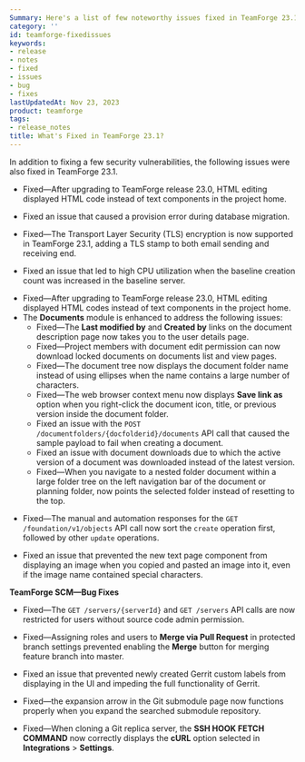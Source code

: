 ```yaml
---
Summary: Here's a list of few noteworthy issues fixed in TeamForge 23.1.
category: ''
id: teamforge-fixedissues
keywords:
- release
- notes
- fixed
- issues
- bug
- fixes
lastUpdatedAt: Nov 23, 2023
product: teamforge
tags:
- release_notes
title: What's Fixed in TeamForge 23.1?
---
```

<!-- See CRI 23.1 fixed issues: https://forge.collab.net/sf/go/srch3576 and choose Release 23.1 planning folder -->
In addition to fixing a few security vulnerabilities, the following issues were also fixed in TeamForge 23.1. 

<!-- See, https://forge.collab.net/sf/go/artf423609 -->
* Fixed—After upgrading to TeamForge release 23.0, HTML editing displayed HTML code instead of text components in the project home.
<!-- See, https://forge.collab.net/sf/go/artf423340 -->
<!-- * Fixed—The `SCRAM-SHA-256` encryption is enabled for password authentication in PostgreSQL. -->
  <!-- Hiding SCRAM-SHA-256 update as it was reverted back in 23.1 Update1. -->
<!-- See, https://forge.collab.net/sf/go/artf423534 -->
* Fixed an issue that caused a provision error during database migration.
<!-- See, https://forge.collab.net/sf/go/artf423339 -->
* Fixed—The Transport Layer Security (TLS) encryption is now supported in TeamForge 23.1, adding a TLS stamp to both email sending and receiving end.
<!-- See, https://forge.collab.net/sf/go/artf423457 and https://forge.collab.net/sf/go/artf423961 -->
* Fixed an issue that led to high CPU utilization when the baseline creation count was increased in the baseline server.
<!-- See, https://forge.collab.net/sf/go/artf423609 and https://forge.collab.net/sf/go/artf423959 -->
* Fixed—After upgrading to TeamForge release 23.0, HTML editing displayed HTML codes instead of text components in the project home.
* The **Documents** module is enhanced to address the following issues:
  <!-- See, https://forge.collab.net/sf/go/artf423738 -->
  * Fixed—The **Last modified by** and **Created by** links on the document description page now takes you to the user details page.
  <!-- See, https://forge.collab.net/sf/go/artf423747 and https://forge.collab.net/sf/go/artf423705, and https://forge.collab.net/sf/go/artf423911-->
  * Fixed—Project members with document edit permission can now download locked documents on documents list and view pages.
  <!-- See, https://forge.collab.net/sf/go/artf423746 and https://forge.collab.net/sf/go/artf423702 -->
  * Fixed—The document tree now displays the document folder name instead of using ellipses when the name contains a large number of characters.
  <!-- See, https://forge.collab.net/sf/go/artf423735 and https://forge.collab.net/sf/go/artf423749 -->
  * Fixed—The web browser context menu now displays **Save link as** option when you right-click the document icon, title, or previous version inside the document folder. 
  <!-- See, https://forge.collab.net/sf/go/artf423722 -->
  * Fixed an issue with the `POST /documentfolders/{docfolderid}/documents` API call that caused the sample payload to fail when creating a document.
  <!-- See,  https://forge.collab.net/sf/go/artf423852 and https://forge.collab.net/sf/go/artf423925 -->
  * Fixed an issue with document downloads due to which the active version of a document was downloaded instead of the latest version.
  <!-- See, https://forge.collab.net/sf/go/artf423814 and https://forge.collab.net/sf/go/artf423927-->
  * Fixed—When you navigate to a nested folder document within a large folder tree on the left navigation bar of the document or planning folder, now points the selected folder instead of resetting to the top.
<!-- See, https://forge.collab.net/sf/go/artf423615 -->
* Fixed—The manual and automation responses for the `GET /foundation/v1/objects` API call now sort the `create` operation first, followed by other `update` operations.
<!-- See, https://forge.collab.net/sf/go/artf423894, https://forge.collab.net/sf/go/artf423957, and https://forge.collab.net/sf/go/artf423958 -->
* Fixed an issue that prevented the new text page component from displaying an image when you copied and pasted an image into it, even if the image name contained special characters.
  
**TeamForge SCM—Bug Fixes**
<!-- See, https://forge.collab.net/sf/go/artf419774 -->
* Fixed—The `GET /servers/{serverId}` and `GET /servers` API calls are now restricted for users without source code admin permission.
<!-- See, https://forge.collab.net/sf/go/artf422486 -->
* Fixed—Assigning roles and users to **Merge via Pull Request** in protected branch settings prevented enabling the **Merge** button for merging feature branch into master.
<!-- See, https://forge.collab.net/sf/go/artf421307 -->
* Fixed an issue that prevented newly created Gerrit custom labels from displaying in the UI and impeding the full functionality of Gerrit.
<!-- See, https://forge.collab.net/sf/go/artf422173 -->
* Fixed—the expansion arrow in the Git submodule page now functions properly when you expand the searched submodule repository.
<!-- See, https://forge.collab.net/sf/go/artf422393 -->
* Fixed—When cloning a Git replica server, the **SSH HOOK FETCH COMMAND** now correctly displays the **cURL** option selected in **Integrations** > **Settings**.